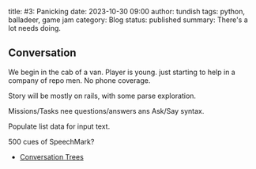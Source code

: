 title: #3: Panicking
date: 2023-10-30 09:00
author: tundish
tags: python, balladeer, game jam
category: Blog
status: published
summary: There's a lot needs doing.

Conversation
------------

We begin in the cab of a van. Player is young. just starting to help in a company of repo men.
No phone coverage.

Story will be mostly on rails, with some parse exploration.

Missions/Tasks nee questions/answers ans Ask/Say syntax.

Populate list data for input text.

500 cues of SpeechMark?

* [Conversation Trees](https://balladeer.readthedocs.io/en/latest/conversation.html)
